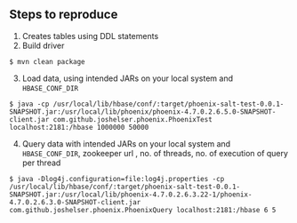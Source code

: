 ## Steps to reproduce

1. Creates tables using DDL statements
2. Build driver
```
$ mvn clean package
```
3. Load data, using intended JARs on your local system and `HBASE_CONF_DIR`
```
$ java -cp /usr/local/lib/hbase/conf/:target/phoenix-salt-test-0.0.1-SNAPSHOT.jar:/usr/local/lib/phoenix/phoenix-4.7.0.2.6.5.0-SNAPSHOT-client.jar com.github.joshelser.phoenix.PhoenixTest localhost:2181:/hbase 1000000 50000
```
4. Query data with intended JARs on your local system and `HBASE_CONF_DIR`, zookeeper url , no. of threads, no. of execution of query per thread
```
$ java -Dlog4j.configuration=file:log4j.properties -cp /usr/local/lib/hbase/conf/:target/phoenix-salt-test-0.0.1-SNAPSHOT.jar:/usr/local/lib/phoenix-4.7.0.2.6.3.22-1/phoenix-4.7.0.2.6.3.0-SNAPSHOT-client.jar com.github.joshelser.phoenix.PhoenixQuery localhost:2181:/hbase 6 5
```
